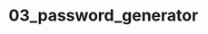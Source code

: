 # 03_password_generator

<!--Description-->



<!--Screenshot-->



<!--Link to page-->



<!--Table of Conetents-->

